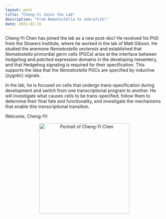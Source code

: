 ```yaml
---
layout: post
title: "Cheng-Yi Joins the Lab"
description: "From Nematostella to zebrafish!"
date: 2021-02-15
---
```


Cheng-Yi Chen has joined the lab as a new post-doc! He received his PhD from the Stowers Institute, where he worked in the lab of Matt Gibson. He studied the anemone <i>Nematostella vectensis</i> and established that <i>Nematostella</i> primordial germ cells (PGCs) arise at the interface between <i>hedgehog</i> and <i>patched</i> expression domains in the developing mesentery, and that Hedgehog signaling is required for their specification. This supports the idea that the <i>Nematostella</i> PGCs are specified by inductive (zygotic) signals. 

In the lab, he is focused on cells that undergo trans-specification during development and switch from one transcriptional program to another. He will investigate what causes cells to be trans-specified, follow them to determine their final fate and functionality, and investigate the mechanisms that enable this transcriptional transition.

Welcome, Cheng-Yi!

<figure align="center">
  <img src="../../assets/people/Chen-ChengYi-2021.png" alt="Portrait of Cheng-Yi Chen" width="288" height="288" />
</figure> 
